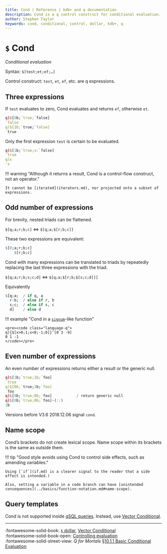 ```yaml
---
title: Cond | Reference | kdb+ and q documentation
description: Cond is a q control construct for conditional evaluation.
author: Stephen Taylor
keywords: cond, conditional, control, dollar, kdb+, q
---
```

# `$` Cond





_Conditional evaluation_

Syntax: `$[test;et;ef;…]`

Control construct: `test`, `et`, `ef`, etc. are q expressions.

## Three expressions

If `test` evaluates to zero, Cond evaluates and returns `ef`, otherwise `et`.

```q
q)$[0b;`true;`false]
`false
q)$[1b;`true;`false]
`true
```

Only the first expression `test` is certain to be evaluated.

```q
q)$[1b;`true;x:`false]
`true
q)x
'x
```

!!! warning "Although it returns a result, Cond is a control-flow construct, not an operator."

    It cannot be [iterated](iterators.md), nor projected onto a subset of expressions.


## Odd number of expressions

For brevity, nested triads can be flattened.

`$[q;a;r;b;c]` <=> `$[q;a;$[r;b;c]]`

These two expressions are equivalent:

```q
$[0;a;r;b;c]
    $[r;b;c]
```

<!-- !!! warning "`$[q;$[r;a;b];c]` is not the same as `$[q;r;a;b;c]`." -->

Cond with many expressions can be translated to triads by repeatedly replacing the last three expressions with the triad.

`$[q;a;r;b;s;c;d]` <=> `$[q;a;$[r;b;$[s;c;d]]]`

Equivalently
```q
$[q;a;  / if q, a
  r:b;  / else if r, b
  s;c;  / else if s, c
  d]    / else d
```

!!! example "Cond in a [`signum`](signum.md)-like function"

    <pre><code class="language-q">
    q){$[x>0;1;x<0;-1;0]}'[0 3 -9]
    0 1 -1
    </code></pre>


## Even number of expressions

An even number of expressions returns either a result or the generic null.

```q
q)$[1b;`true;1b;`foo]
`true
q)$[0b;`true;1b;`foo]
`foo
q)$[0b;`true;0b;`foo]           / return generic null
q)$[0b;`true;0b;`foo]~(::)
1b
```

Versions before V3.6 2018.12.06 signal `cond`.


## Name scope

Cond’s brackets do not create lexical scope.
Name scope within its brackets is the same as outside them.

!!! tip "Good style avoids using Cond to control side effects, such as amending variables."

    Using [`if`](if.md) is a clearer signal to the reader that a side effect is intended.)

    Also, setting a variable in a code branch can have [unintended consequences](../basics/function-notation.md#name-scope).


## Query templates

Cond is not supported inside [qSQL queries](../basics/qsql.md).
Instead, use [Vector Conditional](vector-conditional.md).


----
:fontawesome-solid-book:
[`$` dollar](overloads.md#dollar),
[Vector Conditional](vector-conditional.md)
<br>
:fontawesome-solid-book-open:
[Controlling evaluation](../basics/control.md)
<br>
:fontawesome-solid-street-view:
_Q for Mortals_
[§10.1.1 Basic Conditional Evaluation](/q4m3/10_Execution_Control/#1011-basic-conditional-evaluation)
